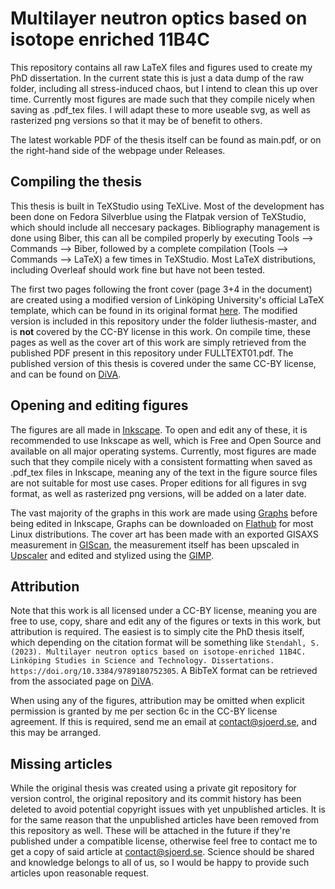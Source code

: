 # Multilayer neutron optics based on isotope enriched 11B4C
This repository contains all raw LaTeX files and figures used to create my PhD dissertation. 
In the current state this is just a data dump of the raw folder, including all stress-induced chaos, but I intend to clean this up over time. Currently most figures are made such that they compile nicely when saving as .pdf_tex files. I will adapt these to more useable svg, as well as rasterized png versions so that it may be of benefit to others. 

The latest workable PDF of the thesis itself can be found as main.pdf, or on the right-hand side of the webpage under Releases.

## Compiling the thesis
This thesis is built in TeXStudio using TeXLive. Most of the development has been done on Fedora Silverblue using the Flatpak version of TeXStudio, which should include all neccesary packages. Bibliography management is done using Biber, this can all be compiled properly by executing Tools --> Commands --> Biber, followed by a complete compilation (Tools --> Commands --> LaTeX) a few times in TeXStudio. Most LaTeX distributions, including Overleaf should work fine but have not been tested.

The first two pages following the front cover (page 3+4 in the document) are created using a modified version of Linköping University's official LaTeX template, which can be found in its original format [here](https://gitlab.liu.se/olale55/liuthesis). The modified version is included in this repository under the folder liuthesis-master, and is **not** covered by the CC-BY license in this work. On compile time, these pages as well as the cover art of this work are simply retrieved from the published PDF present in this repository under FULLTEXT01.pdf. The published version of this thesis is covered under the same CC-BY license, and can be found on [DiVA](https://urn.kb.se/resolve?urn=urn:nbn:se:liu:diva-193552).

## Opening and editing figures

The figures are all made in [Inkscape](https://inkscape.org/). To open and edit any of these, it is recommended to use Inkscape as well, which is Free and Open Source and available on all major operating systems. Currently, most figures are made such that they compile nicely with a consistent formatting when saved as .pdf_tex files in Inkscape, meaning any of the text in the figure source files are not suitable for most use cases. Proper editions for all figures in svg format, as well as rasterized png versions, will be added on a later date.

The vast majority of the graphs in this work are made using [Graphs](https://github.com/Sjoerd1993/Graphs) before being edited in Inkscape, Graphs can be downloaded on [Flathub](https://flathub.org/apps/se.sjoerd.Graphs) for most Linux distributions. The cover art has been made with an exported GISAXS measurement in [GIScan](https://github.com/Sjoerd1993/GIScan), the measurement itself has been upscaled in [Upscaler](https://gitlab.com/TheEvilSkeleton/Upscaler) and edited and stylized using the [GIMP](https://www.gimp.org/).

## Attribution

Note that this work is all licensed under a CC-BY license, meaning you are free to use, copy, share and edit any of the figures or texts in this work, but attribution is required. The easiest is to simply cite the PhD thesis itself, which depending on the citation format will be something like `Stendahl, S. (2023). Multilayer neutron optics based on isotope-enriched 11B4C. Linköping Studies in Science and Technology. Dissertations. https://doi.org/10.3384/9789180752305`. A BibTeX format can be retrieved from the associated page on [DiVA](https://urn.kb.se/resolve?urn=urn:nbn:se:liu:diva-193552).

When using any of the figures, attribution may be omitted when explicit permission is granted by me per section 6c in the CC-BY license agreement. If this is required, send me an email at contact@sjoerd.se, and this may be arranged. 


## Missing articles

While the original thesis was created using a private git repository for version control, the original repository and its commit history has been deleted to avoid potential copyright issues with yet unpublished articles. It is for the same reason that the unpublished articles have been removed from this repository as well. These will be attached in the future if they're published under a compatible license, otherwise feel free to contact me to get a copy of said article at contact@sjoerd.se. Science should be shared and knowledge belongs to all of us, so I would be happy to provide such articles upon reasonable request.

 

